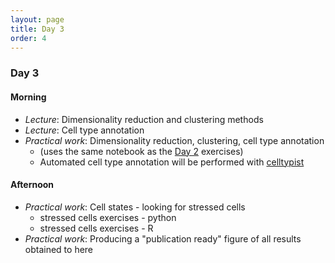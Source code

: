 ```yaml
---
layout: page
title: Day 3
order: 4
---
```


### Day 3

#### Morning
- _Lecture_: Dimensionality reduction and clustering methods
- _Lecture_: Cell type annotation
- _Practical work_: Dimensionality reduction, clustering, cell type annotation
  - (uses the same notebook as the [Day 2](https://buchauer-lab.github.io/charite-sc-data-course/Day2/) exercises)
  - Automated cell type annotation will be performed with [celltypist](https://www.celltypist.org/)

#### Afternoon
- _Practical work_: Cell states - looking for stressed cells
  - stressed cells exercises - python
  - stressed cells exercises - R
- _Practical work_: Producing a "publication ready" figure of all results obtained to here

